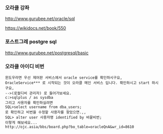 
### 오라클 강좌
http://www.gurubee.net/oracle/sql

https://wikidocs.net/book/550
### 포스트그레 postgre sql
http://www.gurubee.net/postgresql/basic
### 오라클 아이디 비번
````
윈도우라면 우선 제어판 서비스에서 oracle service를 확인하시구요,
OracleService*** 로 시작되는 것이 오라클 메인 서비스 입니다. 확인하시고 start 하시구요,
-->(로컬디비 관리자) 로 들어가보세요.
c:>sqlplus / as sysdba 
그리고 사용자를 확인하실려면 
SQL>select username from dba_users;
로 확인하고 비번을 수정할 사용자를 찾았으면.,,
SQL> alter user 사용자명 identified by 바꿀비번;
이렇게 해보세요...
http://ojc.asia/bbs/board.php?bo_table=oracleQnA&wr_id=8610
````
